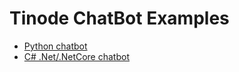 # Tinode ChatBot Examples

* [Python chatbot](python/)
* [C# .Net/.NetCore chatbot](https://github.com/lovejia/csharpbot)
